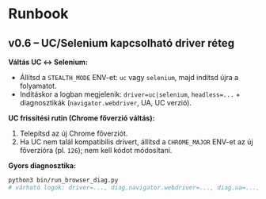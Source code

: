 # Runbook

## v0.6 – UC/Selenium kapcsolható driver réteg

**Váltás UC ↔ Selenium:**
- Állítsd a `STEALTH_MODE` ENV-et: `uc` vagy `selenium`, majd indítsd újra a folyamatot.
- Indításkor a logban megjelenik: `driver=uc|selenium`, `headless=...` + diagnosztikák (`navigator.webdriver`, UA, UC verzió).

**UC frissítési rutin (Chrome főverzió váltás):**
1) Telepítsd az új Chrome főverziót.
2) Ha UC nem talál kompatibilis drivert, állítsd a `CHROME_MAJOR` ENV-et az új főverzióra (pl. `126`); nem kell kódot módosítani.

**Gyors diagnosztika:**
```bash
python3 bin/run_browser_diag.py
# várható logok: driver=..., diag.navigator.webdriver=..., diag.ua=..., diag.uc_version=...
```
